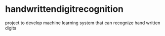 # handwrittendigitrecognition
project to develop machine learning system that can recognize hand written digits
